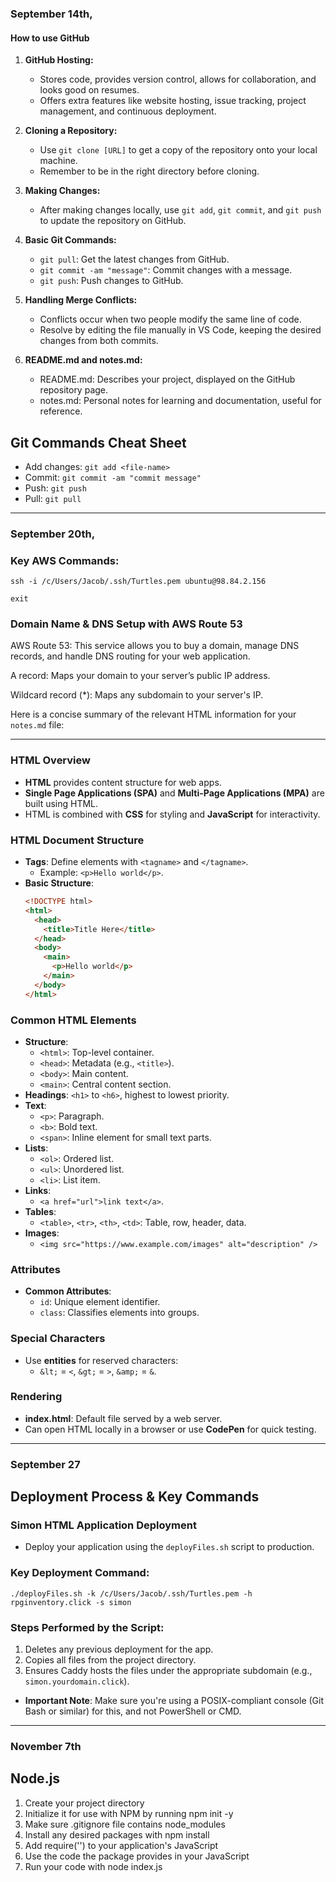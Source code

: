 ### September 14th,
#### How to use GitHub
1. **GitHub Hosting:**
   - Stores code, provides version control, allows for collaboration, and looks good on resumes.
   - Offers extra features like website hosting, issue tracking, project management, and continuous deployment.

2. **Cloning a Repository:**
   - Use `git clone [URL]` to get a copy of the repository onto your local machine.
   - Remember to be in the right directory before cloning.

3. **Making Changes:**
   - After making changes locally, use `git add`, `git commit`, and `git push` to update the repository on GitHub.

4. **Basic Git Commands:**
   - `git pull`: Get the latest changes from GitHub.
   - `git commit -am "message"`: Commit changes with a message.
   - `git push`: Push changes to GitHub.
   
5. **Handling Merge Conflicts:**
   - Conflicts occur when two people modify the same line of code.
   - Resolve by editing the file manually in VS Code, keeping the desired changes from both commits.

6. **README.md and notes.md:**
   - README.md: Describes your project, displayed on the GitHub repository page.
   - notes.md: Personal notes for learning and documentation, useful for reference.

## Git Commands Cheat Sheet

- Add changes: `git add <file-name>`
- Commit: `git commit -am "commit message"`
- Push: `git push`
- Pull: `git pull`

---

### September 20th,

### Key AWS Commands:
`ssh -i /c/Users/Jacob/.ssh/Turtles.pem ubuntu@98.84.2.156`

`exit`

### Domain Name & DNS Setup with AWS Route 53

AWS Route 53: This service allows you to buy a domain, manage DNS records, and handle DNS routing for your web application.

A record: Maps your domain to your server’s public IP address.

Wildcard record (*): Maps any subdomain to your server's IP.

Here is a concise summary of the relevant HTML information for your `notes.md` file:

---

### HTML Overview
- **HTML** provides content structure for web apps.
- **Single Page Applications (SPA)** and **Multi-Page Applications (MPA)** are built using HTML.
- HTML is combined with **CSS** for styling and **JavaScript** for interactivity.

### HTML Document Structure
- **Tags**: Define elements with `<tagname>` and `</tagname>`.
  - Example: `<p>Hello world</p>`.
- **Basic Structure**:
  ```html
  <!DOCTYPE html>
  <html>
    <head>
      <title>Title Here</title>
    </head>
    <body>
      <main>
        <p>Hello world</p>
      </main>
    </body>
  </html>
  ```

### Common HTML Elements
- **Structure**: 
  - `<html>`: Top-level container.
  - `<head>`: Metadata (e.g., `<title>`).
  - `<body>`: Main content.
  - `<main>`: Central content section.
- **Headings**: `<h1>` to `<h6>`, highest to lowest priority.
- **Text**: 
  - `<p>`: Paragraph.
  - `<b>`: Bold text.
  - `<span>`: Inline element for small text parts.
- **Lists**: 
  - `<ol>`: Ordered list.
  - `<ul>`: Unordered list.
  - `<li>`: List item.
- **Links**: 
  - `<a href="url">link text</a>`.
- **Tables**:
  - `<table>`, `<tr>`, `<th>`, `<td>`: Table, row, header, data.
- **Images**:
   - `<img src="https://www.example.com/images" alt="description" />`  
  
### Attributes
- **Common Attributes**: 
  - `id`: Unique element identifier.
  - `class`: Classifies elements into groups.
  
### Special Characters
- Use **entities** for reserved characters:  
  - `&lt;` = `<`, `&gt;` = `>`, `&amp;` = `&`.

### Rendering
- **index.html**: Default file served by a web server.
- Can open HTML locally in a browser or use **CodePen** for quick testing.

---

### September 27

## Deployment Process & Key Commands

### Simon HTML Application Deployment
- Deploy your application using the `deployFiles.sh` script to production.
  
### Key Deployment Command:
`./deployFiles.sh -k /c/Users/Jacob/.ssh/Turtles.pem -h rpginventory.click -s simon`

### Steps Performed by the Script:
1. Deletes any previous deployment for the app.
2. Copies all files from the project directory.
3. Ensures Caddy hosts the files under the appropriate subdomain (e.g., `simon.yourdomain.click`).

- **Important Note**: Make sure you're using a POSIX-compliant console (Git Bash or similar) for this, and not PowerShell or CMD.

---

### November 7th

## Node.js

1. Create your project directory
2. Initialize it for use with NPM by running npm init -y
3. Make sure .gitignore file contains node_modules
4. Install any desired packages with npm install <package name here>
5. Add require('<package name here>') to your application's JavaScript
6. Use the code the package provides in your JavaScript
7. Run your code with node index.js
